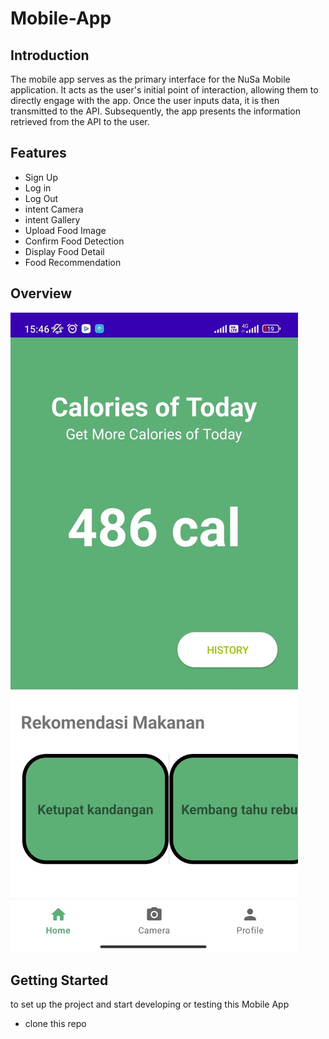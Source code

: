 # Mobile-App
## Introduction
The mobile app serves as the primary interface for the NuSa Mobile application. It acts as the user's initial point of interaction, allowing them to directly engage with the app. Once the user inputs data, it is then transmitted to the API. Subsequently, the app presents the information retrieved from the API to the user.

## Features
+ Sign Up
+ Log in
+ Log Out
+ intent Camera
+ intent Gallery
+ Upload Food Image
+ Confirm Food Detection
+ Display Food Detail
+ Food Recommendation

## Overview
![main page](img/foto7.jpg)

## Getting Started
to set up the project and start developing or testing this Mobile App
- clone this repo
